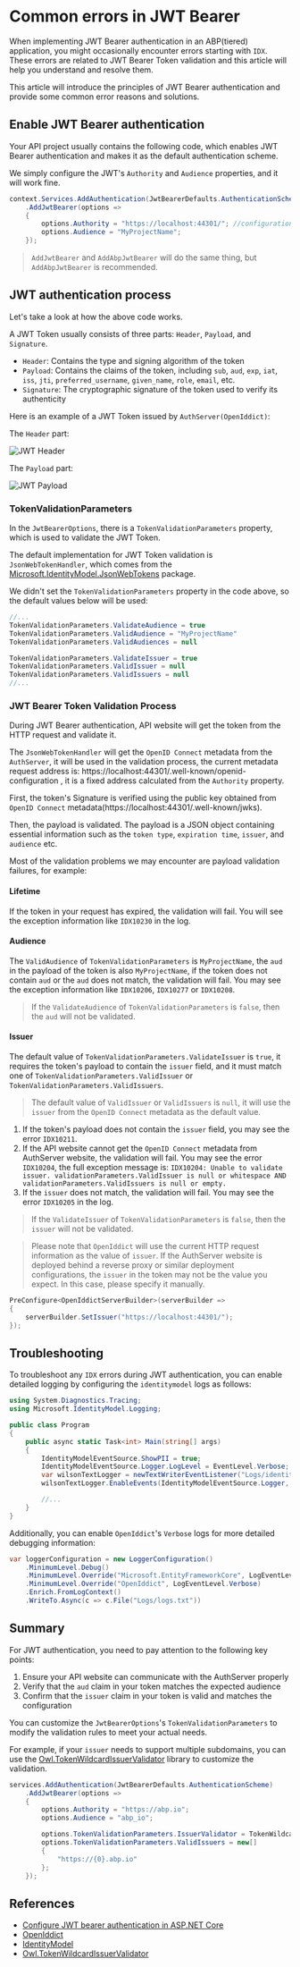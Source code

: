 # Common errors in JWT Bearer

When implementing JWT Bearer authentication in an ABP(tiered) application, you might occasionally encounter errors starting with `IDX`. These errors are related to JWT Bearer Token validation and this article will help you understand and resolve them.

This article will introduce the principles of JWT Bearer authentication and provide some common error reasons and solutions.

## Enable JWT Bearer authentication

Your API project usually contains the following code, which enables JWT Bearer authentication and makes it as the default authentication scheme.

We simply configure the JWT's `Authority` and `Audience` properties, and it will work fine.

```csharp
context.Services.AddAuthentication(JwtBearerDefaults.AuthenticationScheme)
	.AddJwtBearer(options =>
	{
		options.Authority = "https://localhost:44301/"; //configuration["AuthServer:Authority"];
		options.Audience = "MyProjectName";
	});
```

> `AddJwtBearer` and `AddAbpJwtBearer` will do the same thing, but `AddAbpJwtBearer` is recommended.

## JWT authentication process

Let's take a look at how the above code works.

A JWT Token usually consists of three parts: `Header`, `Payload`, and `Signature`.

- `Header`: Contains the type and signing algorithm of the token
- `Payload`: Contains the claims of the token, including `sub`, `aud`, `exp`, `iat`, `iss`, `jti`, `preferred_username`, `given_name`, `role`, `email`, etc.
- `Signature`: The cryptographic signature of the token used to verify its authenticity

Here is an example of a JWT Token issued by `AuthServer(OpenIddict)`:

The `Header` part:

![JWT Header](header.png)

The `Payload` part:

![JWT Payload](payload.png)

### TokenValidationParameters

In the `JwtBearerOptions`, there is a `TokenValidationParameters` property, which is used to validate the JWT Token.

The default implementation for JWT Token validation is `JsonWebTokenHandler`, which comes from the [Microsoft.IdentityModel.JsonWebTokens](https://github.com/AzureAD/azure-activedirectory-identitymodel-extensions-for-dotnet/) package.

We didn't set the `TokenValidationParameters` property in the code above, so the default values below will be used:

```csharp
//...
TokenValidationParameters.ValidateAudience = true
TokenValidationParameters.ValidAudience = "MyProjectName"
TokenValidationParameters.ValidAudiences = null

TokenValidationParameters.ValidateIssuer = true
TokenValidationParameters.ValidIssuer = null
TokenValidationParameters.ValidIssuers = null
//...
```

### JWT Bearer Token Validation Process

During JWT Bearer authentication, API website will get the token from the HTTP request and validate it.

The `JsonWebTokenHandler` will get the `OpenID Connect` metadata from the `AuthServer`, it will be used in the validation process, the current metadata request address is: https://localhost:44301/.well-known/openid-configuration , it is a fixed address calculated from the `Authority` property.

First, the token's Signature is verified using the public key obtained from `OpenID Connect` metadata(https://localhost:44301/.well-known/jwks).

Then, the payload is validated. The payload is a JSON object containing essential information such as the `token type`, `expiration time`, `issuer`, and `audience` etc.

Most of the validation problems we may encounter are payload validation failures, for example:

#### Lifetime

If the token in your request has expired, the validation will fail. You will see the exception information like `IDX10230` in the log.

#### Audience

The `ValidAudience` of `TokenValidationParameters` is `MyProjectName`, the `aud` in the payload of the token is also `MyProjectName`, if the token does not contain `aud` or the `aud` does not match, the validation will fail. You may see the exception information like `IDX10206`, `IDX10277` or `IDX10208`.

> If the `ValidateAudience` of `TokenValidationParameters` is `false`, then the `aud` will not be validated.

#### Issuer

The default value of `TokenValidationParameters.ValidateIssuer` is `true`, it requires the token's payload to contain the `issuer` field, and it must match one of `TokenValidationParameters.ValidIssuer` or `TokenValidationParameters.ValidIssuers`.

> The default value of `ValidIssuer` or `ValidIssuers` is `null`, it will use the `issuer` from the `OpenID Connect` metadata as the default value.

1. If the token's payload does not contain the `issuer` field, you may see the error `IDX10211`.
2. If the API website cannot get the `OpenID Connect` metadata from AuthServer website, the validation will fail. You may see the error `IDX10204`, the full exception message is: `IDX10204: Unable to validate issuer. validationParameters.ValidIssuer is null or whitespace AND validationParameters.ValidIssuers is null or empty.`
3. If the `issuer` does not match, the validation will fail. You may see the error `IDX10205` in the log.

> If the `ValidateIssuer` of `TokenValidationParameters` is `false`, then the `issuer` will not be validated.

> Please note that `OpenIddict` will use the current HTTP request information as the value of `issuer`. If the AuthServer website is deployed behind a reverse proxy or similar deployment configurations, the `issuer` in the token may not be the value you expect. In this case, please specify it manually.

```csharp
PreConfigure<OpenIddictServerBuilder>(serverBuilder =>
{
	serverBuilder.SetIssuer("https://localhost:44301/");
});
```

## Troubleshooting

To troubleshoot any `IDX` errors during JWT authentication, you can enable detailed logging by configuring the `identitymodel` logs as follows:

```csharp
using System.Diagnostics.Tracing;
using Microsoft.IdentityModel.Logging;

public class Program
{
    public async static Task<int> Main(string[] args)
    {
        IdentityModelEventSource.ShowPII = true;
        IdentityModelEventSource.Logger.LogLevel = EventLevel.Verbose;
        var wilsonTextLogger = newTextWriterEventListener("Logs/identitymodel.txt");
        wilsonTextLogger.EnableEvents(IdentityModelEventSource.Logger, EventLevel.Verbose);

		//...
    }
}
```

Additionally, you can enable `OpenIddict`'s `Verbose` logs for more detailed debugging information:

```csharp
var loggerConfiguration = new LoggerConfiguration()
    .MinimumLevel.Debug()
    .MinimumLevel.Override("Microsoft.EntityFrameworkCore", LogEventLevel.Warning)
    .MinimumLevel.Override("OpenIddict", LogEventLevel.Verbose)
    .Enrich.FromLogContext()
    .WriteTo.Async(c => c.File("Logs/logs.txt"))
```

## Summary

For JWT authentication, you need to pay attention to the following key points:

1. Ensure your API website can communicate with the AuthServer properly
2. Verify that the `aud` claim in your token matches the expected audience
3. Confirm that the `issuer` claim in your token is valid and matches the configuration

You can customize the `JwtBearerOptions`'s `TokenValidationParameters` to modify the validation rules to meet your actual needs.

For example, if your `issuer` needs to support multiple subdomains, you can use the [Owl.TokenWildcardIssuerValidator](https://github.com/maliming/Owl.TokenWildcardIssuerValidator) library to customize the validation.

```csharp
services.AddAuthentication(JwtBearerDefaults.AuthenticationScheme)
    .AddJwtBearer(options =>
    {
        options.Authority = "https://abp.io";
        options.Audience = "abp_io";

        options.TokenValidationParameters.IssuerValidator = TokenWildcardIssuerValidator.IssuerValidator;
        options.TokenValidationParameters.ValidIssuers = new[]
        {
            "https://{0}.abp.io"
        };
    });
```

## References

- [Configure JWT bearer authentication in ASP.NET Core]([https://learn.microsoft.com/en-us/aspnet/core/security/authentication/jwt-auth?view=aspnetcore-8.0](https://learn.microsoft.com/en-us/aspnet/core/security/authentication/configure-jwt-bearer-authentication))
- [OpenIddict](https://github.com/openiddict/openiddict-core)
- [IdentityModel](https://github.com/AzureAD/azure-activedirectory-identitymodel-extensions-for-dotnet)
- [Owl.TokenWildcardIssuerValidator](https://github.com/maliming/Owl.TokenWildcardIssuerValidator)

